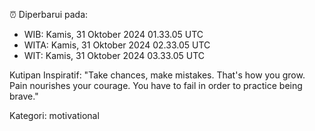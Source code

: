 ⏰ Diperbarui pada:
- WIB: Kamis, 31 Oktober 2024 01.33.05 UTC
- WITA: Kamis, 31 Oktober 2024 02.33.05 UTC
- WIT: Kamis, 31 Oktober 2024 03.33.05 UTC

Kutipan Inspiratif:
"Take chances, make mistakes. That's how you grow. Pain nourishes your courage. You have to fail in order to practice being brave."


Kategori: motivational

